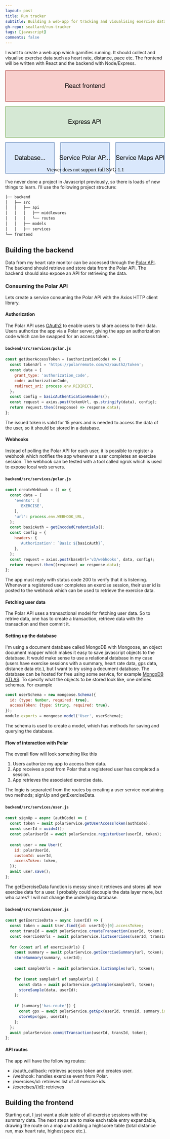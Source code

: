 ```yaml
---
layout: post
title: Run tracker
subtitle: Building a web-app for tracking and visualising exercise data
gh-repo: seallard/run-tracker
tags: [javascript]
comments: false
---
```


I want to create a web app which gamifies running. It should collect and visualise exercise data such as heart rate, distance, pace etc. The frontend will be written with React and the backend with Node/Express.

<a href="url"><img src="/assets/img/runner_app.svg"></a>

I've never done a project in Javascript previously, so there is loads of new things to learn.
I'll use the following project structure:

```bash
├── backend
│   ├── src
│   │   ├── api
│   │   │   ├── middlewares
│   │   │   └── routes
│   │   ├── models
│   │   ├── services
└── frontend
```

## Building the backend
Data from my heart rate monitor can be accessed through the [Polar API](https://www.polar.com/accesslink-api/#polar-accesslink-api). The backend should retrieve and store data from the Polar API. The backend should also expose an API for retrieving the data.

### Consuming the Polar API
Lets create a service consuming the Polar API with the Axios HTTP client library.

#### Authorization
The Polar API uses [OAuth2](https://seallard.dev/2020-12-30-oauth/) to enable users to share access to their data. Users authorize the app via a Polar server, giving the app an authorization code which can be swapped for an access token.
#### **`backend/src/services/polar.js`**
```javascript
const getUserAccessToken = (authorizationCode) => {
  const tokenUrl = 'https://polarremote.com/v2/oauth2/token';
  const data = {
    grant_type: 'authorization_code',
    code: authorizationCode,
    redirect_uri: process.env.REDIRECT,
  };
  const config = basicAuthenticationHeaders();
  const request = axios.post(tokenUrl, qs.stringify(data), config);
  return request.then((response) => response.data);
};
```
The issued token is valid for 15 years and is needed to access the data of the user, so it should be stored in a database.

#### Webhooks
Instead of polling the Polar API for each user, it is possible to register a webhook which notifies the app whenever a user completes an exercise session. The webhook can be tested with a tool called ngrok which is used to expose local web servers.
#### **`backend/src/services/polar.js`**
```javascript
const createWebhook = () => {
  const data = {
    'events': [
      'EXERCISE',
    ],
    'url': process.env.WEBHOOK_URL,
  };
  const basicAuth = getEncodedCredentials();
  const config = {
    headers: {
      'Authorization': `Basic ${basicAuth}`,
    },
  };
  const request = axios.post(baseUrl+'v3/webhooks', data, config);
  return request.then((response) => response.data);
};
```
The app must reply with status code 200 to verify that it is listening. Whenever a registered user completes an exercise session, their user id is posted to the webhook which can be used to retrieve the exercise data.

#### Fetching user data
The Polar API uses a transactional model for fetching user data. So to retrive data, one has to create a transaction, retrieve data with the transaction and then commit it.

#### Setting up the database
I'm using a document database called MongoDB with Mongoose, an object document mapper which makes it easy to save javascript objects to the database. It would make sense to use a relational database in my case (users have exercise sessions with a summary, heart rate data, gps data, distance data etc.), but I want to try using a document database.
The database can be hosted for free using some service, for example [MongoDB ATLAS](https://www.mongodb.com/cloud/atlas). To specify what the objects to be stored look like, one defines schemas. For example
```javascript
const userSchema = new mongoose.Schema({
  id: {type: Number, required: true},
  accessToken: {type: String, required: true},
});
module.exports = mongoose.model('User', userSchema);
```
The schema is used to create a model, which has methods for saving and querying the database.

#### Flow of interaction with Polar
The overall flow will look something like this
1. Users authorize my app to access their data.
2. App receives a post from Polar that a registered user has completed a session.
3. App retrieves the associated exercise data.

The logic is separated from the routes by creating a user service containing two methods; signUp and getExerciseData.
#### **`backend/src/services/user.js`**
```javascript
const signUp = async (authCode) => {
  const token = await polarService.getUserAccessToken(authCode);
  const userId = uuidv4();
  const polarUserId = await polarService.registerUser(userId, token);

  const user = new User({
    id: polarUserId,
    customId: userId,
    accessToken: token,
  });
  await user.save();
};
```
The getExerciseData function is messy since it retrieves and stores all new exercise data for a user. I probably could decouple the data layer more, but who cares? I will not change the underlying database.
#### **`backend/src/services/user.js`**
```javascript
const getExerciseData = async (userId) => {
  const token = await User.find({id: userId})[0].accessToken;
  const transId = await polarService.createTransaction(userId, token);
  const exerciseUrls = await polarService.listExercises(userId, transId, token);

  for (const url of exerciseUrls) {
    const summary = await polarService.getExerciseSummary(url, token);
    storeSummary(summary, userId);

    const sampleUrls = await polarService.listSamples(url, token);

    for (const sampleUrl of sampleUrls) {
      const data = await polarService.getSample(sampleUrl, token);
      storeSample(data, userId);
    };

    if (summary['has-route']) {
      const gpx = await polarService.getGpx(userId, transId, summary.id, token);
      storeGpx(gpx, userId);
    };
  };
  await polarService.commitTransaction(userId, transId, token);
};
```
#### API routes
The app will have the following routes:
* /oauth_callback: retrieves access token and creates user.
* /webhook: handles exercise event from Polar.
* /exercises/id: retrieves list of all exercise ids.
* /exercises/{id}: retrieves

## Building the frontend
Starting out, I just want a plain table of all exercise sessions with the summary data. The next steps are to make each table entry expandable, drawing the route on a map and adding a highscore table (total distance run, max heart rate, highest pace etc.).